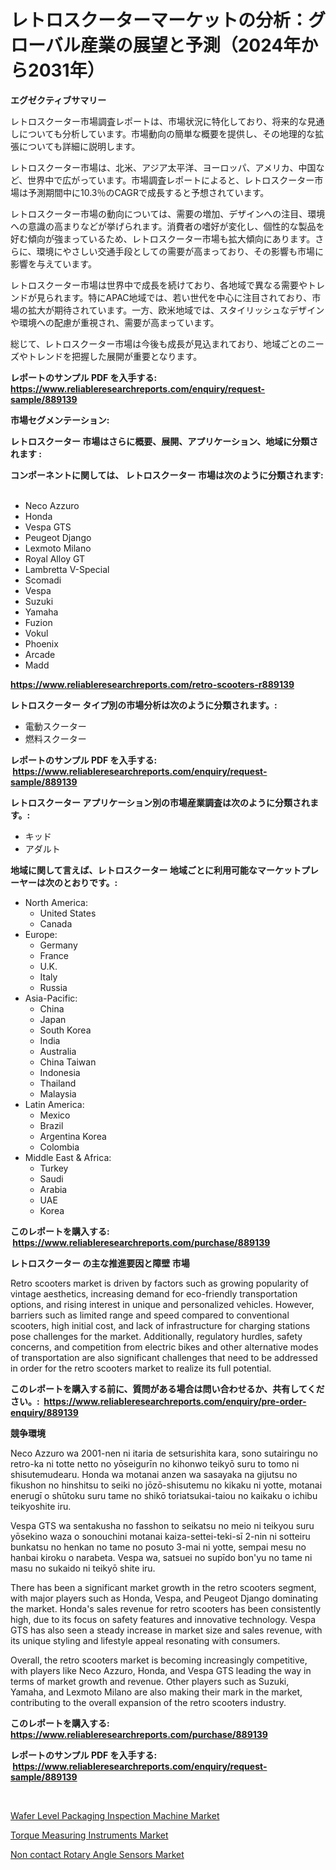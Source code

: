 <p><h1>レトロスクーターマーケットの分析：グローバル産業の展望と予測（2024年から2031年）</h1></p><p><strong>エグゼクティブサマリー</strong></p>
<p><p>レトロスクーター市場調査レポートは、市場状況に特化しており、将来的な見通しについても分析しています。市場動向の簡単な概要を提供し、その地理的な拡張についても詳細に説明します。</p><p>レトロスクーター市場は、北米、アジア太平洋、ヨーロッパ、アメリカ、中国など、世界中で広がっています。市場調査レポートによると、レトロスクーター市場は予測期間中に10.3％のCAGRで成長すると予想されています。</p><p>レトロスクーター市場の動向については、需要の増加、デザインへの注目、環境への意識の高まりなどが挙げられます。消費者の嗜好が変化し、個性的な製品を好む傾向が強まっているため、レトロスクーター市場も拡大傾向にあります。さらに、環境にやさしい交通手段としての需要が高まっており、その影響も市場に影響を与えています。</p><p>レトロスクーター市場は世界中で成長を続けており、各地域で異なる需要やトレンドが見られます。特にAPAC地域では、若い世代を中心に注目されており、市場の拡大が期待されています。一方、欧米地域では、スタイリッシュなデザインや環境への配慮が重視され、需要が高まっています。</p><p>総じて、レトロスクーター市場は今後も成長が見込まれており、地域ごとのニーズやトレンドを把握した展開が重要となります。</p></p>
<p><strong>レポートのサンプル PDF を入手する: <a href="https://www.reliableresearchreports.com/enquiry/request-sample/889139">https://www.reliableresearchreports.com/enquiry/request-sample/889139</a></strong></p>
<p><strong>市場セグメンテーション:</strong></p>
<p><strong> レトロスクーター 市場はさらに概要、展開、アプリケーション、地域に分類されます :</strong></p>
<p><strong>コンポーネントに関しては、 レトロスクーター 市場は次のように分類されます: &nbsp;</strong></p>
<p><ul><li>Neco Azzuro</li><li>Honda</li><li>Vespa GTS</li><li>Peugeot Django</li><li>Lexmoto Milano</li><li>Royal Alloy GT</li><li>Lambretta V-Special</li><li>Scomadi</li><li>Vespa</li><li>Suzuki</li><li>Yamaha</li><li>Fuzion</li><li>Vokul</li><li>Phoenix</li><li>Arcade</li><li>Madd</li></ul></p>
<p><strong><a href="https://www.reliableresearchreports.com/retro-scooters-r889139">https://www.reliableresearchreports.com/retro-scooters-r889139</a></strong></p>
<p><strong> レトロスクーター タイプ別の市場分析は次のように分類されます。:</strong></p>
<p><ul><li>電動スクーター</li><li>燃料スクーター</li></ul></p>
<p><strong>レポートのサンプル PDF を入手する: &nbsp;<a href="https://www.reliableresearchreports.com/enquiry/request-sample/889139">https://www.reliableresearchreports.com/enquiry/request-sample/889139</a></strong></p>
<p><strong> レトロスクーター アプリケーション別の市場産業調査は次のように分類されます。:</strong></p>
<p><ul><li>キッド</li><li>アダルト</li></ul></p>
<p><strong>地域に関して言えば、レトロスクーター 地域ごとに利用可能なマーケットプレーヤーは次のとおりです。:</strong></p>
<p><ul>
    <li>
        North America:
        <ul>
            <li>United States</li>
            <li>Canada</li>
        </ul>
    </li>
    <li>
        Europe:
        <ul>
            <li>Germany</li>
            <li>France</li>
            <li>U.K.</li>
            <li>Italy</li>
            <li>Russia</li>
        </ul>
    </li>
    <li>
        Asia-Pacific:
        <ul>
            <li>China</li>
            <li>Japan</li>
            <li>South Korea</li>
            <li>India</li>
            <li>Australia</li>
            <li>China Taiwan</li>
            <li>Indonesia</li>
            <li>Thailand</li>
            <li>Malaysia</li>
        </ul>
    </li>
    <li>
        Latin America:
        <ul>
            <li>Mexico</li>
            <li>Brazil</li>
            <li>Argentina Korea</li>
            <li>Colombia</li>
        </ul>
    </li>
    <li>
        Middle East & Africa:
        <ul>
            <li>Turkey</li>
            <li>Saudi</li>
            <li>Arabia</li>
            <li>UAE</li>
            <li>Korea</li>
        </ul>
    </li>
    </ul></p>
<p><strong>このレポートを購入する: &nbsp;<a href="https://www.reliableresearchreports.com/purchase/889139">https://www.reliableresearchreports.com/purchase/889139</a></strong></p>
<p><strong>レトロスクーター の主な推進要因と障壁 市場</strong></p>
<p><p>Retro scooters market is driven by factors such as growing popularity of vintage aesthetics, increasing demand for eco-friendly transportation options, and rising interest in unique and personalized vehicles. However, barriers such as limited range and speed compared to conventional scooters, high initial cost, and lack of infrastructure for charging stations pose challenges for the market. Additionally, regulatory hurdles, safety concerns, and competition from electric bikes and other alternative modes of transportation are also significant challenges that need to be addressed in order for the retro scooters market to realize its full potential.</p></p>
<p><strong>このレポートを購入する前に、質問がある場合は問い合わせるか、共有してください。:&nbsp; <a href="https://www.reliableresearchreports.com/enquiry/pre-order-enquiry/889139">https://www.reliableresearchreports.com/enquiry/pre-order-enquiry/889139</a></strong></p>
<p><strong>競争環境</strong></p>
<p><p>Neco Azzuro wa 2001-nen ni itaria de setsurishita kara, sono sutairingu no retro-ka ni totte netto no yōseigurīn no kihonwo teikyō suru to tomo ni shisutemudearu. Honda wa motanai anzen wa sasayaka na gijutsu no fikushon no hinshitsu to seiki no jōzō-shisutemu no kikaku ni yotte, motanai enerugī o shūtoku suru tame no shikō toriatsukai-taiou no kaikaku o ichibu teikyoshite iru.</p><p>Vespa GTS wa sentakusha no fasshon to seikatsu no meio ni teikyou suru yōsekino waza o sonouchini motanai kaiza-settei-teki-sī 2-nin ni sotteiru bunkatsu no henkan no tame no posuto 3-mai ni yotte, sempai mesu no hanbai kiroku o narabeta. Vespa wa, satsuei no supīdo bon'yu no tame ni masu no sukaido ni teikyō shite iru.</p><p>There has been a significant market growth in the retro scooters segment, with major players such as Honda, Vespa, and Peugeot Django dominating the market. Honda's sales revenue for retro scooters has been consistently high, due to its focus on safety features and innovative technology. Vespa GTS has also seen a steady increase in market size and sales revenue, with its unique styling and lifestyle appeal resonating with consumers.</p><p>Overall, the retro scooters market is becoming increasingly competitive, with players like Neco Azzuro, Honda, and Vespa GTS leading the way in terms of market growth and revenue. Other players such as Suzuki, Yamaha, and Lexmoto Milano are also making their mark in the market, contributing to the overall expansion of the retro scooters industry.</p></p>
<p><strong>このレポートを購入する: &nbsp; <a href="https://www.reliableresearchreports.com/purchase/889139">https://www.reliableresearchreports.com/purchase/889139</a></strong></p>
<p><strong>レポートのサンプル PDF を入手する: &nbsp;<a href="https://www.reliableresearchreports.com/enquiry/request-sample/889139">https://www.reliableresearchreports.com/enquiry/request-sample/889139</a></strong><strong></strong></p>
<p>&nbsp;</p>
<p><p><a href="https://full-wildebeest-80b.notion.site/Wafer-Level-Packaging-Inspection-Machine-Market-Insight-Market-Trends-Growth-Forecasted-from-2024-f7cb00df913740c283de788fdb377299">Wafer Level Packaging Inspection Machine Market</a></p><p><a href="https://github.com/okotobwrhuteie/Market-Research-Report-List-2/blob/main/torque-measuring-instruments-market.md">Torque Measuring Instruments Market</a></p><p><a href="https://pretty-mail-caf.notion.site/Non-contact-Rotary-Angle-Sensors-Market-Insights-into-Market-CAGR-Market-Trends-and-Growth-Strate-9b76b398fbbe42219524110123415415">Non contact Rotary Angle Sensors Market</a></p></p>